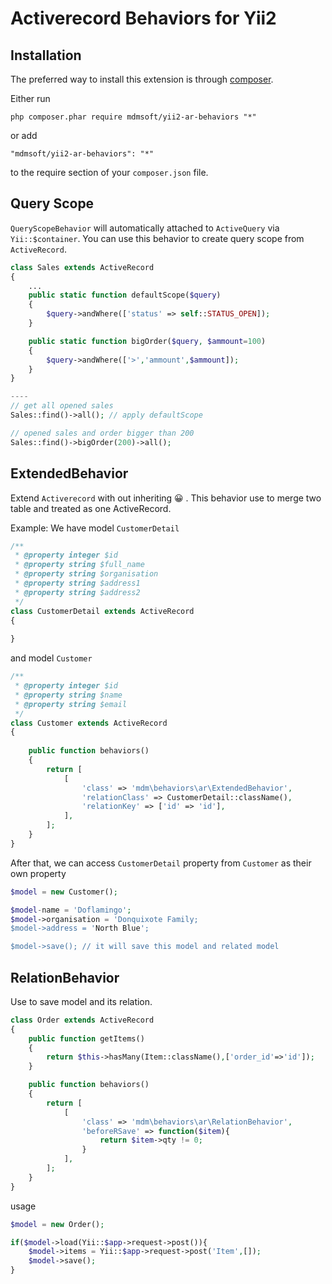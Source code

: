 Activerecord Behaviors for Yii2
===============================

Installation
------------

The preferred way to install this extension is through [composer](http://getcomposer.org/download/).

Either run

```
php composer.phar require mdmsoft/yii2-ar-behaviors "*"
```

or add

```
"mdmsoft/yii2-ar-behaviors": "*"
```

to the require section of your `composer.json` file.

Query Scope
----------
`QueryScopeBehavior` will automatically attached to `ActiveQuery` via `Yii::$container`. You can use this behavior to
create query scope from `ActiveRecord`.

```php
class Sales extends ActiveRecord
{
    ...
    public static function defaultScope($query)
    {
        $query->andWhere(['status' => self::STATUS_OPEN]);
    }

    public static function bigOrder($query, $ammount=100)
    {
        $query->andWhere(['>','ammount',$ammount]);
    }
}

----
// get all opened sales
Sales::find()->all(); // apply defaultScope

// opened sales and order bigger than 200
Sales::find()->bigOrder(200)->all();

```

ExtendedBehavior
----------------
Extend `Activerecord` with out inheriting :grinning: .
This behavior use to merge two table and treated as one ActiveRecord.

Example:
We have model `CustomerDetail`

```php
/**
 * @property integer $id
 * @property string $full_name
 * @property string $organisation
 * @property string $address1
 * @property string $address2
 */
class CustomerDetail extends ActiveRecord
{
    
}
```

and model `Customer`

```php
/**
 * @property integer $id
 * @property string $name
 * @property string $email
 */
class Customer extends ActiveRecord
{
    
    public function behaviors()
    {
        return [
            [
                'class' => 'mdm\behaviors\ar\ExtendedBehavior',
                'relationClass' => CustomerDetail::className(),
                'relationKey' => ['id' => 'id'],
            ],
        ];
    }
}
```

After that, we can access `CustomerDetail` property from `Customer` as their own property

```php
$model = new Customer();

$model-name = 'Doflamingo';
$model->organisation = 'Donquixote Family;
$model->address = 'North Blue';

$model->save(); // it will save this model and related model
```

RelationBehavior
----------------
Use to save model and its relation.

```php
class Order extends ActiveRecord
{
    public function getItems()
    {
        return $this->hasMany(Item::className(),['order_id'=>'id']);
    }

    public function behaviors()
    {
        return [
            [
                'class' => 'mdm\behaviors\ar\RelationBehavior',
                'beforeRSave' => function($item){
                    return $item->qty != 0;
                }
            ],
        ];
    }
}
```

usage

```php
$model = new Order();

if($model->load(Yii::$app->request->post()){
    $model->items = Yii::$app->request->post('Item',[]);
    $model->save();
}
```